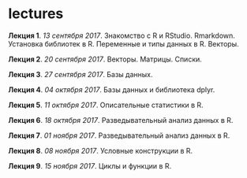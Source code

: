 # lectures

**Лекция 1**. *13 сентября 2017*. Знакомство с R и RStudio. Rmarkdown. Установка библиотек в R. Переменные и типы данных в R. Векторы.

**Лекция 2**. *20 сентября 2017*. Векторы. Матрицы. Списки.

**Лекция 3**. *27 сентября 2017*. Базы данных.

**Лекция 4**. *04 октября 2017*. Базы данных и библиотека dplyr.

**Лекция 5**. *11 октября 2017*. Описательные статистики в R.

**Лекция 6**. *18 октября 2017*. Разведывательный анализ данных в R.

**Лекция 7**. *01 ноября 2017*. Разведывательный анализ данных в R.

**Лекция 8**. *08 ноября 2017*. Условные конструкции в R.

**Лекция 9**. *15 ноября 2017*. Циклы и функции в R.